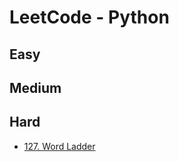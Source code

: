 # LeetCode - Python

## Easy

## Medium

## Hard

- [127. Word Ladder](Hard/127.%20Word%20Ladder.py)
